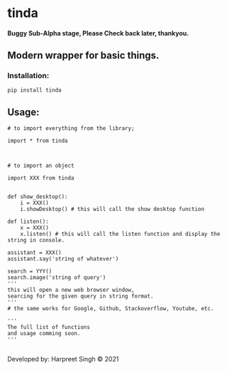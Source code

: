 # tinda
#### Buggy Sub-Alpha stage, Please Check back later, thankyou.
 
## Modern wrapper for basic things. 

### Installation:

```
pip install tinda

```

## Usage:

```
# to import everything from the library;

import * from tinda     



# to import an object 

import XXX from tinda     


def show_desktop(): 
    i = XXX()
    i.showDesktop() # this will call the show desktop function

def listen():
    x = XXX()
    x.listen() # this will call the listen function and display the string in console.

assistant = XXX()
assistant.say('string of whatever')

search = YYY()
search.image('string of query')
'''
this will open a new web browser window,
searcing for the given query in string format.
'''
# the same works for Google, Github, Stackoverflow, Youtube, etc.

'''
The full list of functions
and usage comming soon.
'''


```


Developed by:
Harpreet Singh © 2021

